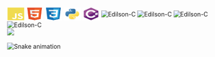<!-- <div>
<h3>Olá, meu nome é Edilson!</h3>
<p>Sou apaixonado por programação e aqui vocês encontram alguns de meus projetos.👋<p>
<br>
</div>

<div align="center">
  <a href="https://github.com/etmjr03">
  <img height="180em" src="https://github-readme-stats.vercel.app/api?username=etmjr03&show_icons=true&theme=gruvbox&include_all_commits=true&count_private=true"/>
  <img height="180em" src="https://github-readme-stats.vercel.app/api/top-langs/?username=etmjr03&layout=compact&langs_count=7&theme=gruvbox"/>
</div> -->

<div style="display: inline_block"><br>
  <img align="center" alt="Edilson-Js" height="30" width="40" src="https://raw.githubusercontent.com/devicons/devicon/master/icons/javascript/javascript-plain.svg">
  <img align="center" alt="Edilson-HTML" height="30" width="40" src="https://raw.githubusercontent.com/devicons/devicon/master/icons/html5/html5-original.svg">
  <img align="center" alt="Edilson-CSS" height="30" width="40" src="https://raw.githubusercontent.com/devicons/devicon/master/icons/css3/css3-original.svg">
  <img align="center" alt="Edilson-Python" height="30" width="40" src="https://raw.githubusercontent.com/devicons/devicon/master/icons/python/python-original.svg">
  <img align="center" alt="Edilson-C#" height="30" width="40" src="https://raw.githubusercontent.com/devicons/devicon/master/icons/csharp/csharp-original.svg">
  <img align="center" alt="Edilson-C" height="30" width="40" src="https://cdn.jsdelivr.net/gh/devicons/devicon/icons/c/c-original.svg">
  <img align="center" alt="Edilson-C" height="40" width="50" src="https://cdn.jsdelivr.net/gh/devicons/devicon/icons/php/php-original.svg">
  <img align="center" alt="Edilson-C" height="40" width="50" src="https://cdn.jsdelivr.net/gh/devicons/devicon/icons/mysql/mysql-original-wordmark.svg">
  <img align="center" alt="Edilson-C" height="40" width="50" src="https://cdn.jsdelivr.net/gh/devicons/devicon/icons/java/java-original-wordmark.svg">
</div>
  
<div> 
<a href="https://www.linkedin.com/in/edilson-tmjr/" target="_blank"><img src="https://img.shields.io/badge/-LinkedIn-%230077B5?style=for-the-badge&logo=linkedin&logoColor=white" target="_blank"></a> 
 
  ![Snake animation](https://github.com/etmjr03/etmjr03/blob/output/github-contribution-grid-snake.svg)
 
</div>
